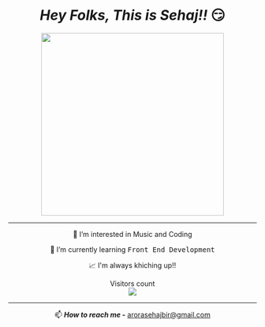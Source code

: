 
<h1 align="center"><i>Hey Folks, This is Sehaj!! </i> 😏</h1>

<p align="center"> 
<img src="https://media.giphy.com/media/HS57g0BfC2syMzQz13/giphy.gif?cid=ecf05e47s79ge8egyw2j3dxa0nco8udp6ev3vwybw3c9xzrq&ep=v1_gifs_search&rid=giphy.gif&ct=g" width="370">
</p>
<hr>
<p align="center">
👀 I’m interested in Music and Coding
</p>

<p align="center">
🌱 I’m currently learning <tt>Front End Development</tt>
</p>

<p align="center">
📈 I'm always khiching up!!
</p>

<p align="center"> 
  Visitors count<br>
  <img src="https://profile-counter.glitch.me/arorasehajbir/count.svg" >
</p>
<hr>

<p align='center'>📫 <i><b>How to reach me -</b></i> <a href="mailto:arorasehajbir@gmail.com">arorasehajbir@gmail.com </p>

<!-- 
- 👋 Hi, I’m @arorasehajbir
- 👀 I’m interested in Music and Coding
- 🌱 I’m currently learning Front End Development 
- 💞️ I’m looking to collaborate on any Working Project
- 📫 How to reach me - (https://www.linkedin.com/in/arorasehajbir)
- 😄 Pronouns: he/him
- Khichke Rakho Mitro📈📈📈
-->
